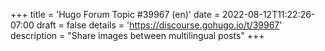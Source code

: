 +++
title = 'Hugo Forum Topic #39967 (en)'
date = 2022-08-12T11:22:26-07:00
draft = false
details = 'https://discourse.gohugo.io/t/39967'
description = "Share images between multilingual posts"
+++
